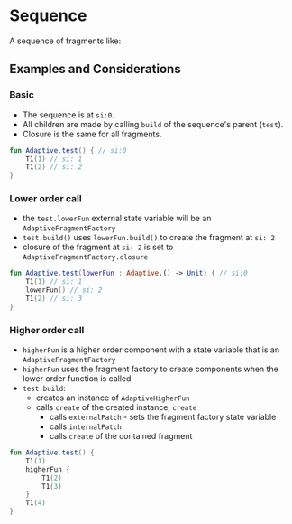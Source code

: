 # Sequence

A sequence of fragments like:

## Examples and Considerations

### Basic

* The sequence is at `si:0`.
* All children are made by calling `build` of the sequence's parent (`test`).
* Closure is the same for all fragments.

```kotlin
fun Adaptive.test() { // si:0
    T1(1) // si: 1
    T1(2) // si: 2
}
```

### Lower order call

* the `test.lowerFun` external state variable will be an `AdaptiveFragmentFactory`
* `test.build()` uses `lowerFun.build()` to create the fragment at `si: 2`
* closure of the fragment at `si: 2` is set to `AdaptiveFragmentFactory.closure`

```kotlin
fun Adaptive.test(lowerFun : Adaptive.() -> Unit) { // si:0
    T1(1) // si: 1
    lowerFun() // si: 2
    T1(2) // si: 3
}
```

### Higher order call

* `higherFun` is a higher order component with a state variable that is an `AdaptiveFragmentFactory`
* `higherFun` uses the fragment factory to create components when the lower order function is called
* `test.build`:
  * creates an instance of `AdaptiveHigherFun`
  * calls `create` of the created instance, `create` 
      * calls `externalPatch` - sets the fragment factory state variable
      * calls `internalPatch`
      * calls `create` of the contained fragment

```kotlin
fun Adaptive.test() {
    T1(1)
    higherFun {
        T1(2)
        T1(3)
    }
    T1(4)
}
```


